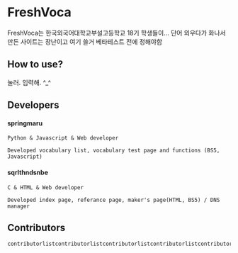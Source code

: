 # FreshVoca
FreshVoca는 한국외국어대학교부설고등학교 18기 학생들이... 단어 외우다가 화나서 만든 사이트는 장난이고 여기 쓸거 베타테스트 전에 정해야함

## How to use?
눌러. 입력해. ^_^

## Developers
#### springmaru
    Python & Javascript & Web developer

    Developed vocabulary list, vocabulary test page and functions (BS5, Javascript)

#### sqrlthndsnbe
    C & HTML & Web developer

    Developed index page, referance page, maker's page(HTML, BS5) / DNS manager

## Contributors
    contributorlistcontributorlistcontributorlistcontributorlistcontributorlistcontributorlistcontributorlistcontributorlistcontributorlistcontributorlistcontributorlistcontributorlistcontributorlistcontributorlistcontributorlist